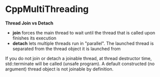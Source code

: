 # **CppMultiThreading**
**Thread Join vs Detach**
- **join** forces the main thread to wait until the thread that is called upon finishes its execution
- **detach** lets multiple threads run in "parallel". The launched thread is separated from the thread object it is launched from

If you do not join or detach a joinable thread, at thread destructor time, std::terminate will be called (unsafe program).
A default constructed (no argument) thread object is not joinable by definition.